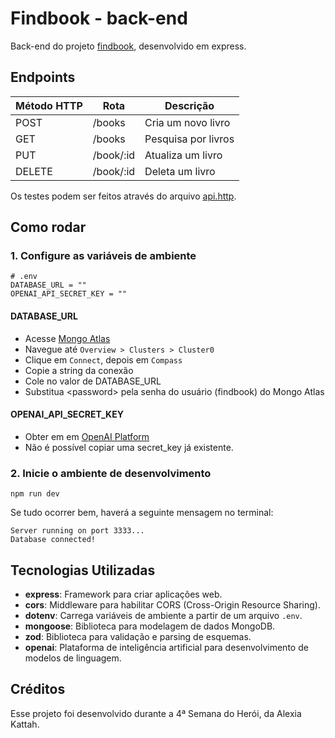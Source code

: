 # Findbook - back-end

Back-end do projeto [findbook](https://github.com/AleferReinert/findbook), desenvolvido em express.

## Endpoints

| Método HTTP | Rota      | Descrição           |
| ----------- | --------- | ------------------- |
| POST        | /books    | Cria um novo livro  |
| GET         | /books    | Pesquisa por livros |
| PUT         | /book/:id | Atualiza um livro   |
| DELETE      | /book/:id | Deleta um livro     |

Os testes podem ser feitos através do arquivo [api.http](https://github.com/AleferReinert/findbook-back-end/blob/main/api.http).

## Como rodar

### 1. Configure as variáveis de ambiente

```
# .env
DATABASE_URL = ""
OPENAI_API_SECRET_KEY = ""
```

#### DATABASE_URL

- Acesse [Mongo Atlas](https://cloud.mongodb.com)
- Navegue até `Overview > Clusters > Cluster0`
- Clique em `Connect`, depois em `Compass`
- Copie a string da conexão
- Cole no valor de DATABASE_URL
- Substitua \<password> pela senha do usuário (findbook) do Mongo Atlas

#### OPENAI_API_SECRET_KEY

- Obter em em [OpenAI Platform](https://platform.openai.com/organization/api-keys)
- Não é possível copiar uma secret_key já existente.

### 2. Inicie o ambiente de desenvolvimento

```
npm run dev
```

Se tudo ocorrer bem, haverá a seguinte mensagem no terminal:

```
Server running on port 3333...
Database connected!
```

## Tecnologias Utilizadas

- **express**: Framework para criar aplicações web.
- **cors**: Middleware para habilitar CORS (Cross-Origin Resource Sharing).
- **dotenv**: Carrega variáveis de ambiente a partir de um arquivo `.env`.
- **mongoose**: Biblioteca para modelagem de dados MongoDB.
- **zod**: Biblioteca para validação e parsing de esquemas.
- **openai**: Plataforma de inteligência artificial para desenvolvimento de modelos de linguagem.

## Créditos

Esse projeto foi desenvolvido durante a 4ª Semana do Herói, da Alexia Kattah.
